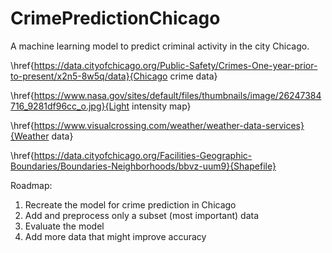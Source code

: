 # CrimePredictionChicago
A machine learning model to predict criminal activity in the city Chicago.

\href{https://data.cityofchicago.org/Public-Safety/Crimes-One-year-prior-to-present/x2n5-8w5q/data}{Chicago crime data}

\href{https://www.nasa.gov/sites/default/files/thumbnails/image/26247384716_9281df96cc_o.jpg}{Light intensity map}

\href{https://www.visualcrossing.com/weather/weather-data-services}{Weather data}

\href{https://data.cityofchicago.org/Facilities-Geographic-Boundaries/Boundaries-Neighborhoods/bbvz-uum9}{Shapefile}


Roadmap:
1. Recreate the model for crime prediction in Chicago
1. Add and preprocess only a subset (most important) data
2. Evaluate the model
3. Add more data that might improve accuracy